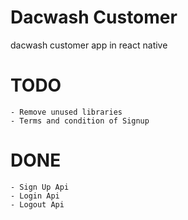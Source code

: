 # Dacwash Customer

dacwash customer app in react native

# TODO

    - Remove unused libraries
    - Terms and condition of Signup

# DONE

    - Sign Up Api
    - Login Api
    - Logout Api
